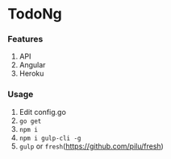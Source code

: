 # TodoNg

### Features
1. API
2. Angular
3. Heroku

### Usage
1. Edit config.go
2. `go get`
3. `npm i`
4. `npm i gulp-cli -g`
5. `gulp` or `fresh`(https://github.com/pilu/fresh)

